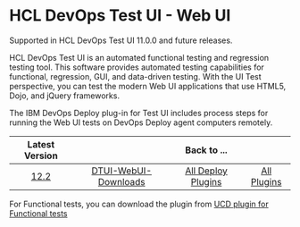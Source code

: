 # HCL DevOps Test UI - Web UI

Supported in HCL DevOps Test UI 11.0.0 and future releases.

HCL DevOps Test UI is an automated functional testing and regression testing tool. This software provides automated testing capabilities for functional, regression, GUI, and data-driven testing. With the UI Test perspective, you can test the modern Web UI applications that use HTML5, Dojo, and jQuery frameworks.

The IBM DevOps Deploy plug-in for Test UI includes process steps for running the Web UI tests on DevOps Deploy agent computers remotely.

|Latest Version||Back to ...||
| :---: | :---: | :---: | :---: |
|[12.2](https://raw.githubusercontent.com/UrbanCode/IBM-UCD-PLUGINS/main/files/HCLDevOpsTestUIWebUI/DTUI-UITest-DD-HCL-12.2.zip)|[DTUI-WebUI-Downloads](downloads.md)|[All Deploy Plugins](../README.md)|[All Plugins](../../index.md)|

For Functional tests, you can download the plugin from [UCD plugin for Functional tests](https://github.com/UrbanCode/IBM-UCx-PLUGIN-DOCS/blob/main/docs/UCD/HCLDevOpsTestUI/README.md) 
